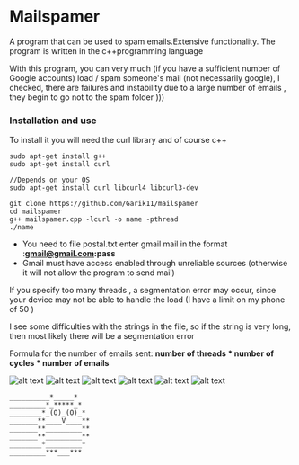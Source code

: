 # Mailspamer
A program that can be used to spam emails.Extensive functionality. The program is written in the c++programming language

With this program, you can very much (if you have a sufficient number of Google accounts) load / spam someone's mail (not necessarily google), I checked, there are failures and instability due to a large number of emails , they begin to go not to the spam folder )))

### Installation and use
To install it you will need the curl library and of course c++

```
sudo apt-get install g++
sudo apt-get install curl

//Depends on your OS
sudo apt-get install curl libcurl4 libcurl3-dev 

git clone https://github.com/Garik11/mailspamer
cd mailspamer
g++ mailspamer.cpp -lcurl -o name -pthread
./name
```
+ You need to file postal.txt enter gmail mail in the format :**gmail@gmail.com:pass**
+ Gmail must have access enabled through unreliable sources (otherwise it will not allow the program to send mail)

If you specify too many threads , a segmentation error may occur, since your device may not be able to handle the load (I have a limit on my phone of 50 )

I see some difficulties with the strings in the file, so if the string is very long, then most likely there will be a segmentation error

Formula for the number of emails sent: **number of threads * number of cycles * number of emails**

![alt text](https://i.yapx.ru/IQ36w.jpg)
![alt text](https://i.yapx.ru/IQ366.jpg)
![alt text](https://i.yapx.ru/IQ37B.jpg)
![alt text](https://i.yapx.ru/IQ37M.png)
![alt text](https://i.yapx.ru/IQ37S.jpg)
![alt text](https://i.yapx.ru/IQ37Y.jpg)

```
__________*_____*
_________*_*****_*
________*_(O)_(O)_*
_______**____V____**
_______**_________**
_______**_________**
________*_________*
_________***___***

```
